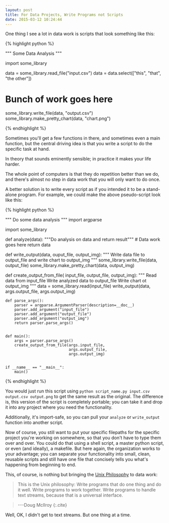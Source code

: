 ```yaml
---
layout: post
title: For Data Projects, Write Programs not Scripts
date: 2015-03-12 10:24:44
---
```

One thing I see a lot in data work is scripts that look something like this:

{% highlight python %}

"""
Some Data Analysis
"""

import some_library

data = some_library.read_file("input.csv")
data = data.select(["this", "that", "the other"])
# Bunch of work goes here
some_library.write_file(data, "output.csv")
some_library.make_pretty_chart(data, "chart.png")

{% endhighlight %}

Sometimes you'll get a few functions in there, and sometimes even a main function, but the central driving idea is that you write a script to do the specific task at hand.

In theory that sounds eminently sensible; in practice it makes your life harder.

The whole point of computers is that they do repetition better than we do, and there's almost no step in data work that you will only want to do once.

A better solution is to write every script as if you intended it to be a stand-alone program.  For example, we could make the above pseudo-script look like this:

{% highlight python %}

"""
Do some data analysis
"""
import argparse

import some_library


def analyze(data):
    """Do analysis on data and return result"""
    # Data work goes here
    return data


def write_output(data, ouput_file, output_img):
    """
    Write data file to output_file and
    write chart to output_img
    """
    some_library.write_file(data, output_file)
        some_library.make_pretty_chart(data, output_img)


def create_output_from_file(
        input_file, output_file, output_img):
    """
    Read data from input_file
    Write analyzed data to output_file
    Write chart ot output_img
    """
    data = some_library.read(input_file)
    write_output(data, args.output_file, args.output_img)


    def parse_args():
        parser = argparse.ArgumentParser(description=__doc__)
        parser.add_argument("input_file")
        parser.add_argument("output_file")
        parser.add_argument("output_img")
        return parser.parse_args()


    def main():
        args = parser.parse_args()
        create_output_from_file(args.input_file,
                                args.output_file,
                                args.output_img)


    if __name__ == "__main__":
        main()

{% endhighlight %}

You would just run this script using `python script_name.py input.csv output.csv output.png` to get the same result as the original. The difference is, this version of the script is completely portable; you can take it and drop it into any project where you need the functionality.

Additionally, it's import-safe, so you can pull your `analyze` or `write_output` function into another script.

Now of course, you still want to put your specific filepaths for the specific project you're working on somewhere, so that you don't have to type them over and over. You could do that using a shell script, a master python script, or even (and ideally), a makefile. But here again, the organization works to your advantage; you can separate your functionality into small, clean, reusable scripts and still have one file that concisely tells you what's happening from beginning to end.

This, of course, is nothing but bringing the [Unix Philosophy][unix] to data work:

> This is the Unix philosophy: Write programs that do one thing and do it well. Write programs to work together. Write programs to handle text streams, because that is a universal interface.

> ---Doug McIlroy
{:.cite}

Well, OK, I didn't get to text streams. But one thing at a time.


[unix]: http://en.m.wikipedia.org/wiki/Unix_philosophy
